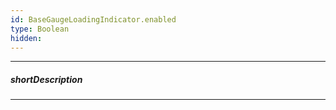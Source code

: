 ```yaml
---
id: BaseGaugeLoadingIndicator.enabled
type: Boolean
hidden: 
---
```

---
##### shortDescription

---
